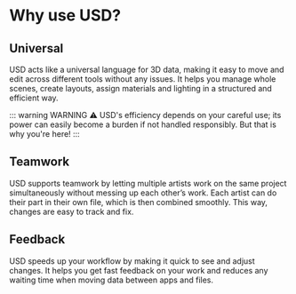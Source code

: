 # Why use USD?

## Universal

USD acts like a universal language for 3D data, making it easy to move and edit across different tools without any issues. It helps you manage whole scenes, create layouts, assign materials and lighting in a structured and efficient way.

::: warning WARNING ⚠️
USD's efficiency depends on your careful use; its power can easily become a burden if not handled responsibly. But that is why you're here!
:::

## Teamwork

USD supports teamwork by letting multiple artists work on the same project simultaneously without messing up each other’s work. Each artist can do their part in their own file, which is then combined smoothly. This way, changes are easy to track and fix.

## Feedback

USD speeds up your workflow by making it quick to see and adjust changes. It helps you get fast feedback on your work and reduces any waiting time when moving data between apps and files.
